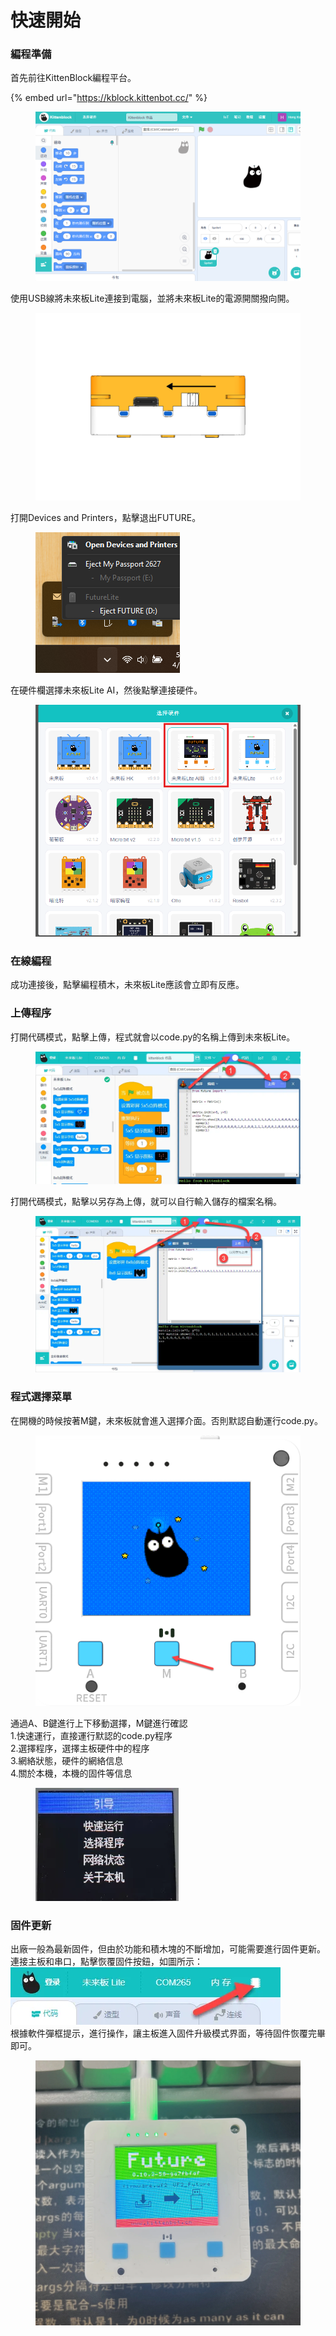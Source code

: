 # 快速開始

### 編程準備

首先前往KittenBlock編程平台。

{% embed url="https://kblock.kittenbot.cc/" %}

<figure><img src="../../../.gitbook/assets/image (1) (1) (1) (1) (1) (1) (1) (1) (1) (1) (1).png" alt=""><figcaption></figcaption></figure>

使用USB線將未來板Lite連接到電腦，並將未來板Lite的電源開關撥向開。

<figure><img src="../../../.gitbook/assets/1_1x (1).png" alt="" width="563"><figcaption></figcaption></figure>

打開Devices and Printers，點擊退出FUTURE。

<figure><img src="../../../.gitbook/assets/image (4) (1) (1) (1).png" alt=""><figcaption></figcaption></figure>

在硬件欄選擇未來板Lite AI，然後點擊連接硬件。

<figure><img src="../../../.gitbook/assets/image (154).png" alt=""><figcaption></figcaption></figure>

### 在線編程

成功連接後，點擊編程積木，未來板Lite應該會立即有反應。

### 上傳程序

打開代碼模式，點擊上傳，程式就會以code.py的名稱上傳到未來板Lite。

<figure><img src="../../../.gitbook/assets/image (7) (1).png" alt=""><figcaption></figcaption></figure>

打開代碼模式，點擊以另存為上傳，就可以自行輸入儲存的檔案名稱。

<figure><img src="../../../.gitbook/assets/image (8) (1).png" alt=""><figcaption></figcaption></figure>

### 程式選擇菜單

在開機的時候按著M鍵，未來板就會進入選擇介面。否則默認自動運行code.py。

<figure><img src="../../../.gitbook/assets/image (11) (1).png" alt=""><figcaption></figcaption></figure>

通過A、B鍵進行上下移動選擇，M鍵進行確認
\
1.快速運行，直接運行默認的code.py程序
\
2.選擇程序，選擇主板硬件中的程序
\
3.網絡狀態，硬件的網絡信息
\
4.關於本機，本機的固件等信息

<figure><img src="../../../.gitbook/assets/image (10) (1).png" alt=""><figcaption></figcaption></figure>

### 固件更新

出廠一般為最新固件，但由於功能和積木塊的不斷增加，可能需要進行固件更新。
\
連接主板和串口，點擊恢覆固件按鈕，如圖所示：\
![](<../../../.gitbook/assets/image (124).png>)\
根據軟件彈框提示，進行操作，讓主板進入固件升級模式界面，等待固件恢覆完畢即可。

<figure><img src="../../../.gitbook/assets/image (125).png" alt=""><figcaption></figcaption></figure>
